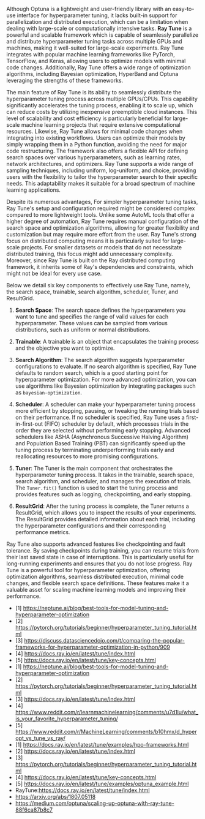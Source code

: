 

Although Optuna is a lightweight and user-friendly library with an easy-to-use interface for hyperparameter tuning, it lacks built-in support for parallelization and distributed execution, which can be a limitation when dealing with large-scale or computationally intensive tasks. **Ray Tune** is a powerful and scalable framework which is capable of seamlessly parallelize and distribute hyperparameter tuning tasks across multiple GPUs and machines, making it well-suited for large-scale experiments. Ray Tune integrates with popular machine learning frameworks like PyTorch, TensorFlow, and Keras, allowing users to optimize models with minimal code changes. Additionally, Ray Tune offers a wide range of optimization algorithms, including Bayesian optimization, HyperBand and Optuna leveraging the strengths of these frameworks. 

The main feature of Ray Tune is its ability to seamlessly distribute the hyperparameter tuning process across multiple GPUs/CPUs. This capability significantly accelerates the tuning process, enabling it to scale up, which can reduce costs by utilizing inexpensive preemptible cloud instances. This level of scalability and cost efficiency is particularly beneficial for large-scale machine learning projects that require extensive computational resources. Likewise, Ray Tune allows for minimal code changes when integrating into existing workflows. Users can optimize their models by simply wrapping them in a Python function, avoiding the need for major code restructuring. The framework also offers a flexible API for defining search spaces over various hyperparameters, such as learning rates, network architectures, and optimizers. Ray Tune supports a wide range of sampling techniques, including uniform, log-uniform, and choice, providing users with the flexibility to tailor the hyperparameter search to their specific needs. This adaptability makes it suitable for a broad spectrum of machine learning applications.

Despite its numerous advantages, For simpler hyperparameter tuning tasks, Ray Tune's setup and configuration required might be considered complex compared to more lightweight tools. Unlike some AutoML tools that offer a higher degree of automation, Ray Tune requires manual configuration of the search space and optimization algorithms, allowing for greater flexibility and customization but may require more effort from the user. Ray Tune's strong focus on distributed computing means it is particularly suited for large-scale projects. For smaller datasets or models that do not necessitate distributed training, this focus might add unnecessary complexity. Moreover, since Ray Tune is built on the Ray distributed computing framework, it inherits some of Ray's dependencies and constraints, which might not be ideal for every use case.


Below we detail six key components to effectively use Ray Tune, namely, the search space, trainable, search algorithm, scheduler, Tuner, and ResultGrid.

1. **Search Space**: The search space defines the hyperparameters you want to tune and specifies the range of valid values for each hyperparameter. These values can be sampled from various distributions, such as uniform or normal distributions.

2. **Trainable**: A trainable is an object that encapsulates the training process and the objective you want to optimize. 

3. **Search Algorithm**: The search algorithm suggests hyperparameter configurations to evaluate. If no search algorithm is specified, Ray Tune defaults to random search, which is a good starting point for hyperparameter optimization. For more advanced optimization, you can use algorithms like Bayesian optimization by integrating packages such as `bayesian-optimization`.

4. **Scheduler**: A scheduler can make your hyperparameter tuning process more efficient by stopping, pausing, or tweaking the running trials based on their performance. If no scheduler is specified, Ray Tune uses a first-in-first-out (FIFO) scheduler by default, which processes trials in the order they are selected without performing early stopping. Advanced schedulers like ASHA (Asynchronous Successive Halving Algorithm) and Population Based Training (PBT) can significantly speed up the tuning process by terminating underperforming trials early and reallocating resources to more promising configurations.

5. **Tuner**: The Tuner is the main component that orchestrates the hyperparameter tuning process. It takes in the trainable, search space, search algorithm, and scheduler, and manages the execution of trials. The `Tuner.fit()` function is used to start the tuning process and provides features such as logging, checkpointing, and early stopping.

6. **ResultGrid**: After the tuning process is complete, the Tuner returns a ResultGrid, which allows you to inspect the results of your experiments. The ResultGrid provides detailed information about each trial, including the hyperparameter configurations and their corresponding performance metrics.

Ray Tune also supports advanced features like checkpointing and fault tolerance. By saving checkpoints during training, you can resume trials from their last saved state in case of interruptions. This is particularly useful for long-running experiments and ensures that you do not lose progress. Ray Tune is a powerful tool for hyperparameter optimization, offering optimization algorithms, seamless distributed execution, minimal code changes, and flexible search space definitions. These features make it a valuable asset for scaling machine learning models and improving their performance. 

- [1] https://neptune.ai/blog/best-tools-for-model-tuning-and-hyperparameter-optimization
- [2] https://pytorch.org/tutorials/beginner/hyperparameter_tuning_tutorial.html
- [3] https://discuss.datasciencedojo.com/t/comparing-the-popular-frameworks-for-hyperparameter-optimization-in-python/909
- [4] https://docs.ray.io/en/latest/tune/index.html
- [5] https://docs.ray.io/en/latest/tune/key-concepts.html
- [1] https://neptune.ai/blog/best-tools-for-model-tuning-and-hyperparameter-optimization
- [2] https://pytorch.org/tutorials/beginner/hyperparameter_tuning_tutorial.html
- [3] https://docs.ray.io/en/latest/tune/index.html
- [4] https://www.reddit.com/r/learnmachinelearning/comments/u7d1lu/what_is_your_favorite_hyperparameter_tuning/
- [5] https://www.reddit.com/r/MachineLearning/comments/b10hmx/d_hyperopt_vs_tune_vs_ray/
- [1] https://docs.ray.io/en/latest/tune/examples/hpo-frameworks.html
- [2] https://docs.ray.io/en/latest/tune/index.html
- [3] https://pytorch.org/tutorials/beginner/hyperparameter_tuning_tutorial.html
- [4] https://docs.ray.io/en/latest/tune/key-concepts.html
- [5] https://docs.ray.io/en/latest/tune/examples/optuna_example.html
- RayTune:https://docs.ray.io/en/latest/tune/index.html
- https://arxiv.org/abs/1807.05118
- https://medium.com/optuna/scaling-up-optuna-with-ray-tune-88f6ca87b8c7
 
